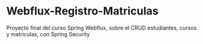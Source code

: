 # Webflux-Registro-Matriculas
Proyecto final del curso Spring Webflux, sobre el CRUD estudiantes, cursos y matriculas, con Spring Security
